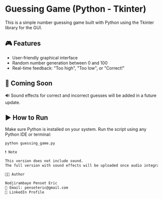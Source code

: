 # Guessing Game (Python - Tkinter)
This is a simple number guessing game built with Python using the Tkinter library for the GUI.
## 🎮 Features
- User-friendly graphical interface
- Random number generation between 0 and 100
- Real-time feedback: "Too high", "Too low", or "Correct!"
## 🚧 Coming Soon
🔊 Sound effects for correct and incorrect guesses will be added in a future update.
## ▶️ How to Run

 Make sure Python is installed on your system.
 Run the script using any Python IDE or terminal:

```bash
python guessing_game.py

❗ Note

This version does not include sound.
The full version with sound effects will be uploaded once audio integration is complete.

👨‍💻 Author

Nodjirambaye Penset Eric
📧 Email: penseteric@gmail.com
🔗 LinkedIn Profile



